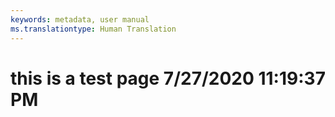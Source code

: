 ```yaml
---
keywords: metadata, user manual
ms.translationtype: Human Translation
---
```

# this is a test page 7/27/2020 11:19:37 PM